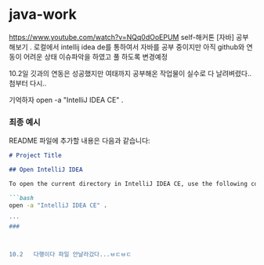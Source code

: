 # java-work
https://www.youtube.com/watch?v=NQq0dOoEPUM
self-해커톤 [자바] 공부 해보기
.
로컬에서  intellij idea de를 통하여서 자바를 공부 중이지만 아직 github와 연동이 어려운 상태  이슈파악을 하였고 풀 하도록  변경예정


10.2일 깃과의 연동은 성공했지만 여태까지 공부해온 작업물이 실수로 다 날려벼렸다..
첨부터 다시..


기억하자 open -a "IntelliJ IDEA CE" .




### 최종 예시

README 파일에 추가할 내용은 다음과 같습니다:

```markdown
# Project Title

## Open IntelliJ IDEA

To open the current directory in IntelliJ IDEA CE, use the following command:

```bash
open -a "IntelliJ IDEA CE" .

'''
###



10.2   다행이다 파일 안날라갔다...ㅂㄷㅂㄷ
